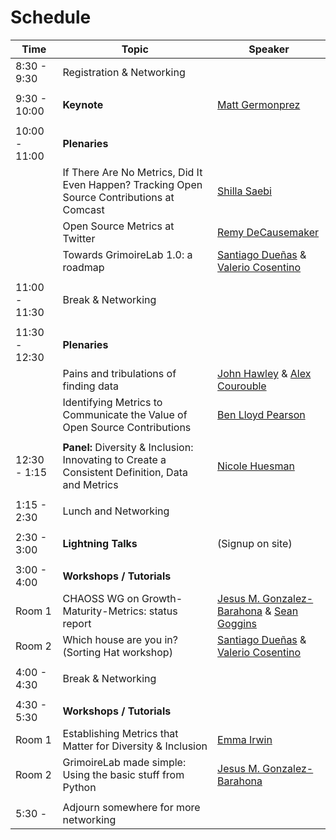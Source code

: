 # Schedule

| Time | Topic | Speaker |
|---|---|---|
| 8:30 - 9:30 | Registration & Networking | |
|   |   |   |
| 9:30 - 10:00 | **Keynote** | [Matt Germonprez](#user-content-matt-germonprez) |
|   |   |   |
| 10:00 - 11:00 | **Plenaries** | |
| | If There Are No Metrics, Did It Even Happen? Tracking Open Source Contributions at Comcast | [Shilla Saebi](#user-content-shilla-saebi) |
| | Open Source Metrics at Twitter | [Remy DeCausemaker](#user-content-remy-decausemaker) |
| | Towards GrimoireLab 1.0: a roadmap | [Santiago Dueñas](#user-content-santiago-dueñas) & [Valerio Cosentino](#user-content-valerio-cosentino) |
|   |   |   |
| 11:00 - 11:30 | Break & Networking | |
|   |   |   |
| 11:30 - 12:30 | **Plenaries** | |
| | Pains and tribulations of finding data | [John Hawley](#user-content-john-hawley) & [Alex Courouble](#user-content-alex-courouble)|
| | Identifying Metrics to Communicate the Value of Open Source Contributions | [Ben Lloyd Pearson](#user-content-ben-lloyd-pearson) |
|   |   |   |
| 12:30 - 1:15 | **Panel:** Diversity & Inclusion: Innovating to Create a Consistent Definition, Data and Metrics | [Nicole Huesman](#user-content-nicole-huesman) |
|   |   |   |
| 1:15 - 2:30 | Lunch and Networking | |
|   |   |   |
| 2:30 - 3:00 | **Lightning Talks** | (Signup on site) |
|   |   |   |
| 3:00 - 4:00 | **Workshops / Tutorials** | |
| Room 1 | CHAOSS WG on Growth-Maturity-Metrics: status report | [Jesus M. Gonzalez-Barahona](#user-content-jesus-m-gonzalez-barahona) & [Sean Goggins](#user-content-sean-goggins) |
| Room 2 | Which house are you in? (Sorting Hat workshop) | [Santiago Dueñas](#user-content-santiago-dueñas) & [Valerio Cosentino](#user-content-valerio-cosentino) |
|   |   |   |
| 4:00 - 4:30 | Break & Networking | |
|   |   |   |
| 4:30 - 5:30 | **Workshops / Tutorials** | |
| Room 1 | Establishing Metrics that Matter for Diversity & Inclusion | [Emma Irwin](#user-content-emma-irwin) |
| Room 2 | GrimoireLab made simple: Using the basic stuff from Python | [Jesus M. Gonzalez-Barahona](#user-content-jesus-m-gonzalez-barahona) |
|   |   |   |
| 5:30 - | Adjourn somewhere for more networking | |
